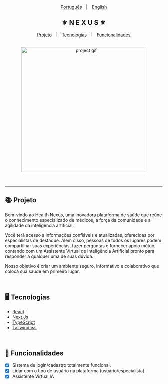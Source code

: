 <div align="center">
    <p>
        <a href="./README.md">Português</a>&nbsp;&nbsp;&nbsp;|&nbsp;&nbsp;&nbsp;
        <a href="./README.en-us.md">English</a>
    </p>
    <h2>⚜️ N E X U S ⚜️</h2>
</div>

<p align="center">
    <a href="#-projeto">Projeto</a>&nbsp;&nbsp;&nbsp;|&nbsp;&nbsp;&nbsp;
    <a href="#-tecnologias">Tecnologias</a>&nbsp;&nbsp;&nbsp;|&nbsp;&nbsp;&nbsp;
    <a href="#-funcionalidades">Funcionalidades</a>
</p>

<br/>

<div align="center">
    <img src="./public/readme.gif" alt="project gif" height="400px"/>
</div>

<br/><hr/>

## 📚 Projeto

<p>Bem-vindo ao Health Nexus, uma inovadora plataforma de saúde que reúne o conhecimento especializado de médicos, a força da comunidade e a agilidade da inteligência artificial.</p>
<p>Você terá acesso a informações confiáveis e atualizadas, oferecidas por especialistas de destaque. Além disso, pessoas de todos os lugares podem compartilhar suas experiências, fazer perguntas e fornecer apoio mútuo, contando com um Assistente Virtual de Inteligência Artificial pronto para responder a qualquer uma de suas dúvida.</p>
<p>Nosso objetivo é criar um ambiente seguro, informativo e colaborativo que coloca sua saúde em primeiro lugar.</p>

<br/>

## 🖥 Tecnologias

- [React](https://react.dev/)
- [Next.Js](https://nextjs.org/)
- [TypeScript](https://www.typescriptlang.org/)
- [Tailwindcss](https://tailwindcss.com/)

<br/>

## 🧾 Funcionalidades

- [x] Sistema de login/cadastro totalmente funcional.
- [x] Lidar com o tipo de usuário na plataforma (usuário/especialista).
- [x] Assistente Virtual IA
